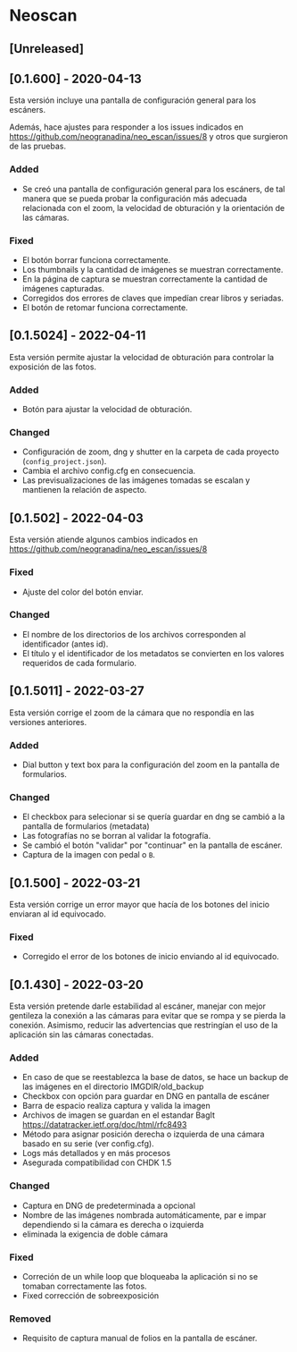 # Neoscan

## [Unreleased]

## [0.1.600] - 2020-04-13

Esta versión incluye una pantalla de configuración general para los escáners.

Además, hace ajustes para responder a los issues indicados en <https://github.com/neogranadina/neo_escan/issues/8> y otros que surgieron de las pruebas.

### Added

- Se creó una pantalla de configuración general para los escáners, de tal manera que se pueda probar la configuración más adecuada relacionada con el zoom, la velocidad de obturación y la orientación de las cámaras.

### Fixed

- El botón borrar funciona correctamente.
- Los thumbnails y la cantidad de imágenes se muestran correctamente.
- En la página de captura se muestran correctamente la cantidad de imágenes capturadas.
- Corregidos dos errores de claves que impedían crear libros y seriadas.
- El botón de retomar funciona correctamente.

## [0.1.5024] - 2022-04-11

Esta versión permite ajustar la velocidad de obturación para controlar la exposición de las fotos.

### Added

- Botón para ajustar la velocidad de obturación.

### Changed

- Configuración de zoom, dng y shutter en la carpeta de cada proyecto (`config_project.json`).
- Cambia el archivo config.cfg en consecuencia.
- Las previsualizaciones de las imágenes tomadas se escalan y mantienen la relación de aspecto.

## [0.1.502] - 2022-04-03

Esta versión atiende algunos cambios indicados en <https://github.com/neogranadina/neo_escan/issues/8>

### Fixed

- Ajuste del color del botón enviar.

### Changed

- El nombre de los directorios de los archivos corresponden al identificador (antes id).
- El título y el identificador de los metadatos se convierten en los valores requeridos de cada formulario.

## [0.1.5011] - 2022-03-27

Esta versión corrige el zoom de la cámara que no respondía en las versiones anteriores.

### Added

- Dial button y text box para la configuración del zoom en la pantalla de formularios.

### Changed

- El checkbox para selecionar si se quería guardar en dng se cambió a la pantalla de formularios (metadata)
- Las fotografías no se borran al validar la fotografía.
- Se cambió el botón "validar" por "continuar" en la pantalla de escáner.
- Captura de la imagen con pedal o `B`.

## [0.1.500] - 2022-03-21

Esta versión corrige un error mayor que hacía de los botones del inicio enviaran al id equivocado.

### Fixed

- Corregido el error de los botones de inicio enviando al id equivocado.

## [0.1.430] - 2022-03-20

Esta versión pretende darle estabilidad al escáner, manejar con mejor gentileza la conexión a las cámaras
para evitar que se rompa y se pierda la conexión. Asimismo, reducir las advertencias que restringían
el uso de la aplicación sin las cámaras conectadas.

### Added

- En caso de que se reestablezca la base de datos, se hace un backup de las imágenes en el directorio IMGDIR/old_backup
- Checkbox con opción para guardar en DNG en pantalla de escáner
- Barra de espacio realiza captura y valida la imagen
- Archivos de imagen se guardan en el estandar BagIt <https://datatracker.ietf.org/doc/html/rfc8493>
- Método para asignar posición derecha o izquierda de una cámara basado en su serie (ver config.cfg).
- Logs más detallados y en más procesos
- Asegurada compatibilidad con CHDK 1.5

### Changed

- Captura en DNG de predeterminada a opcional
- Nombre de las imágenes nombrada automáticamente, par e impar dependiendo si la cámara es derecha o izquierda
- eliminada la exigencia de doble cámara

### Fixed

- Correción de un while loop que bloqueaba la aplicación si no se tomaban correctamente las fotos.
- Fixed corrección de sobreexposición

### Removed

- Requisito de captura manual de folios en la pantalla de escáner.
